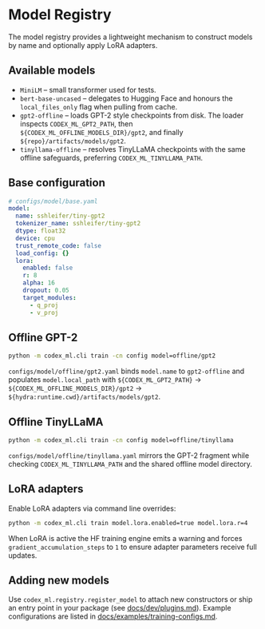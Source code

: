 # Model Registry

The model registry provides a lightweight mechanism to construct models by name
and optionally apply LoRA adapters.

## Available models

- `MiniLM` – small transformer used for tests.
- `bert-base-uncased` – delegates to Hugging Face and honours the
  `local_files_only` flag when pulling from cache.
- `gpt2-offline` – loads GPT-2 style checkpoints from disk. The loader inspects
  `CODEX_ML_GPT2_PATH`, then `${CODEX_ML_OFFLINE_MODELS_DIR}/gpt2`, and finally
  `${repo}/artifacts/models/gpt2`.
- `tinyllama-offline` – resolves TinyLLaMA checkpoints with the same offline
  safeguards, preferring `CODEX_ML_TINYLLAMA_PATH`.

## Base configuration

```yaml
# configs/model/base.yaml
model:
  name: sshleifer/tiny-gpt2
  tokenizer_name: sshleifer/tiny-gpt2
  dtype: float32
  device: cpu
  trust_remote_code: false
  load_config: {}
  lora:
    enabled: false
    r: 8
    alpha: 16
    dropout: 0.05
    target_modules:
      - q_proj
      - v_proj
```
## Offline GPT-2

```bash
python -m codex_ml.cli train -cn config model=offline/gpt2
```
`configs/model/offline/gpt2.yaml` binds `model.name` to `gpt2-offline` and
populates `model.local_path` with
`${CODEX_ML_GPT2_PATH}` → `${CODEX_ML_OFFLINE_MODELS_DIR}/gpt2` →
`${hydra:runtime.cwd}/artifacts/models/gpt2`.

## Offline TinyLLaMA

```bash
python -m codex_ml.cli train -cn config model=offline/tinyllama
```
`configs/model/offline/tinyllama.yaml` mirrors the GPT-2 fragment while checking
`CODEX_ML_TINYLLAMA_PATH` and the shared offline model directory.

## LoRA adapters

Enable LoRA adapters via command line overrides:

```bash
python -m codex_ml.cli train model.lora.enabled=true model.lora.r=4
```
When LoRA is active the HF training engine emits a warning and forces
`gradient_accumulation_steps` to `1` to ensure adapter parameters receive full
updates.

## Adding new models

Use `codex_ml.registry.register_model` to attach new constructors or ship an
entry point in your package (see [docs/dev/plugins.md](../dev/plugins.md)).
Example configurations are listed in
[docs/examples/training-configs.md](../examples/training-configs.md).
